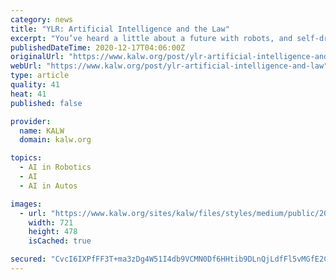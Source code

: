 ```yaml
---
category: news
title: "YLR: Artificial Intelligence and the Law"
excerpt: "You’ve heard a little about a future with robots, and self-driving cars – it’s closer than you think. How prepared are we, is the legal framework, to deal"
publishedDateTime: 2020-12-17T04:06:00Z
originalUrl: "https://www.kalw.org/post/ylr-artificial-intelligence-and-law"
webUrl: "https://www.kalw.org/post/ylr-artificial-intelligence-and-law"
type: article
quality: 41
heat: 41
published: false

provider:
  name: KALW
  domain: kalw.org

topics:
  - AI in Robotics
  - AI
  - AI in Autos

images:
  - url: "https://www.kalw.org/sites/kalw/files/styles/medium/public/201910/ex-machina3.jpg"
    width: 721
    height: 478
    isCached: true

secured: "CvcI6IXPfFF3T+ma3zDg4W51I4db9VCMN0Df6HHtib9DLnQjLdfFl5vMGfE2CkSoyA3AF19sF2qzW+TTWEg972VROvwF3BX+CxNxCyRz503yS3ZQgxX4y302rmP/q6phlXHLtJtvYPxZfJrbvjcVf1S6fxtf9kozwZNYszr4HFeERHZqqQjOGKXp3zUqq4u6xvgaeCav8Fl3eFeEklC4yvdxv7+2/XGpWA2vFvkFsQKYBUCweM8oppjjN7ZAklbCFem88R+Js9XWXxHY4JXlKdjOypVR0eHU06kpEf1fq6F2jgBp4lCLZRghuwnIgo69nuPj6h3yNMubkt2wDPRD7bCJ8+H7LgLuulqmJoVQHeM=;NPyb2OHu4+R8VBYswO5ofg=="
---
```


